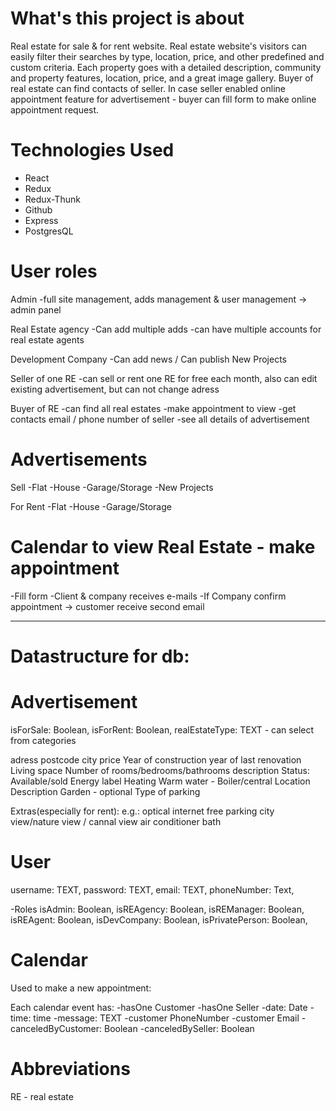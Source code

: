 # What's this project is about

Real estate for sale & for rent website. Real estate website's visitors can easily filter their searches by type, location, price, and other predefined and custom criteria. Each property goes with a detailed description, community and property features, location, price, and a great image gallery.
Buyer of real estate can find contacts of seller. In case seller enabled online appointment feature for advertisement - buyer can fill form to make online appointment request.

# Technologies Used

- React
- Redux
- Redux-Thunk
- Github
- Express
- PostgresQL

# User roles

Admin
-full site management, adds management & user management -> admin panel

Real Estate agency
-Can add multiple adds
-can have multiple accounts for real estate agents

Development Company
-Can add news / Can publish New Projects

Seller of one RE
-can sell or rent one RE for free each month, also can edit existing advertisement, but can not change adress

Buyer of RE
-can find all real estates
-make appointment to view
-get contacts email / phone number of seller
-see all details of advertisement

# Advertisements

Sell
-Flat
-House
-Garage/Storage
-New Projects

For Rent
-Flat
-House
-Garage/Storage

# Calendar to view Real Estate - make appointment

-Fill form
-Client & company receives e-mails
-If Company confirm appointment -> customer receive second email

---

# Datastructure for db:

# Advertisement

isForSale: Boolean,
isForRent: Boolean,
realEstateType: TEXT - can select from categories

adress
postcode
city
price
Year of construction
year of last renovation
Living space
Number of rooms/bedrooms/bathrooms
description
Status: Available/sold
Energy label
Heating
Warm water - Boiler/central
Location Description
Garden - optional
Type of parking

Extras(especially for rent):
e.g.:
optical internet
free parking
city view/nature view / cannal view
air conditioner
bath

# User

username: TEXT,
password: TEXT,
email: TEXT,
phoneNumber: Text,

-Roles
isAdmin: Boolean,
isREAgency: Boolean,
isREManager: Boolean,
isREAgent: Boolean,
isDevCompany: Boolean,
isPrivatePerson: Boolean,

# Calendar

Used to make a new appointment:

Each calendar event has:
-hasOne Customer
-hasOne Seller
-date: Date
-time: time
-message: TEXT
-customer PhoneNumber
-customer Email
-canceledByCustomer: Boolean
-canceledBySeller: Boolean

# Abbreviations

RE - real estate
